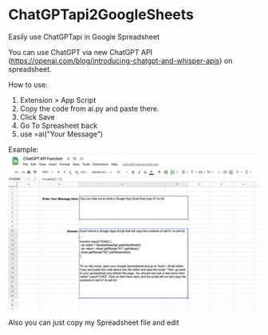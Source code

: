 # ChatGPTapi2GoogleSheets
Easily use ChatGPTapi in Google Spreadsheet

You can use ChatGPT via new ChatGPT API (https://openai.com/blog/introducing-chatgpt-and-whisper-apis) on spreadsheet.

How to use:

1) Extension > App Script
2) Copy the code from ai.py and paste there. 
3) Click Save
4) Go To Spreasheet back
5) use =ai("Your Message")

Example:
![My Image](ScreenShot.jpg)

Also you can just copy my Spreadsheet file and edit 
